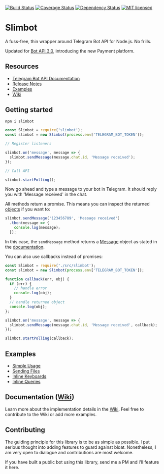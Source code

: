 [![Build Status](https://travis-ci.org/edisonchee/slimbot.svg?branch=master)](https://travis-ci.org/edisonchee/slimbot)
[![Coverage Status](https://coveralls.io/repos/github/edisonchee/slimbot/badge.svg?branch=master)](https://coveralls.io/github/edisonchee/slimbot?branch=master)
[![Dependency Status](https://david-dm.org/edisonchee/slimbot.svg)](https://david-dm.org/edisonchee/slimbot)
[![MIT licensed](https://img.shields.io/badge/license-MIT-blue.svg)](https://raw.githubusercontent.com/edisonchee/slimbot/master/LICENSE)

# Slimbot

A fuss-free, thin wrapper around Telegram Bot API for Node.js. No frills.

Updated for [Bot API 3.0](https://core.telegram.org/bots/api#may-18-2017), introducing the new Payment platform.

## Resources
* [Telegram Bot API Documentation](https://core.telegram.org/bots/api)
* [Release Notes](https://github.com/edisonchee/slimbot/releases)
* [Examples](https://github.com/edisonchee/slimbot/tree/master/examples)
* [Wiki](https://github.com/edisonchee/slimbot/wiki)

## Getting started

```javascript
npm i slimbot
```

```javascript
const Slimbot = require('slimbot');
const slimbot = new Slimbot(process.env['TELEGRAM_BOT_TOKEN']);

// Register listeners

slimbot.on('message', message => {
  slimbot.sendMessage(message.chat.id, 'Message received');
});

// Call API

slimbot.startPolling();
```

Now go ahead and type a message to your bot in Telegram. It should reply you with 'Message received' in the chat.

All methods return a promise. This means you can inspect the returned [objects](https://core.telegram.org/bots/api#available-types) if you want to:

```javascript
slimbot.sendMessage('123456789', 'Message received')
  .then(message => {
    console.log(message);
  });
```

In this case, the ```sendMessage``` method returns a [Message](https://core.telegram.org/bots/api#message) object as stated in the [documentation](https://core.telegram.org/bots/api#sendmessage).

You can also use callbacks instead of promises:

```javascript
const Slimbot = require('./src/slimbot');
const slimbot = new Slimbot(process.env['TELEGRAM_BOT_TOKEN']);

function callback(err, obj) {
  if (err) {
    // handle error
    console.log(obj);
  }
  // handle returned object
  console.log(obj);
};

slimbot.on('message', message => {
  slimbot.sendMessage(message.chat.id, 'Message received', callback);
});

slimbot.startPolling(callback);
```

## Examples

* [Simple Usage](https://github.com/edisonchee/slimbot/blob/master/examples/simpleUsage.js)
* [Sending Files](https://github.com/edisonchee/slimbot/blob/master/examples/sendFile.js)
* [Inline Keyboards](https://github.com/edisonchee/slimbot/blob/master/examples/inlineKeyboard.js)
* [Inline Queries](https://github.com/edisonchee/slimbot/blob/master/examples/inlineQuery.js)

## Documentation ([Wiki](https://github.com/edisonchee/slimbot/wiki))

Learn more about the implementation details in the [Wiki](https://github.com/edisonchee/slimbot/wiki). Feel free to contribute to the Wiki or add more examples.

## Contributing

The guiding principle for this library is to be as simple as possible. I put serious thought into adding features to guard against bloat. Nonetheless, I am very open to dialogue and contributions are most welcome.

If you have built a public bot using this library, send me a PM and I'll feature it here.